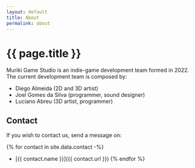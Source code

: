 ```yaml
---
layout: default
title: About
permalink: about
---
```


# {{ page.title }}

Muriki Game Studio is an indie-game development team formed in 2022.
The current development team is composed by:

- Diego Almeida (2D and 3D artist)
- Joel Gomes da Silva (programmer, sound designer)
- Luciano Abreu (3D artist, programmer)

## Contact

If you wish to contact us, send a message on:

{% for contact in site.data.contact -%}
- [{{ contact.name }}]({{ contact.url }})
{% endfor %}
